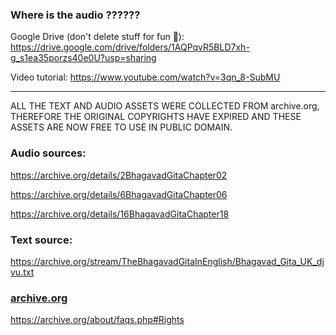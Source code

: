 ### Where is the audio ??????
Google Drive (don't delete stuff for fun 👿): https://drive.google.com/drive/folders/1AQPqvR5BLD7xh-g_s1ea35porzs40e0U?usp=sharing

Video tutorial: https://www.youtube.com/watch?v=3qn_8-SubMU

<hr>

ALL THE TEXT AND AUDIO ASSETS WERE COLLECTED FROM archive.org, THEREFORE THE ORIGINAL COPYRIGHTS HAVE EXPIRED AND THESE ASSETS ARE NOW FREE TO USE IN PUBLIC DOMAIN.

### Audio sources:

https://archive.org/details/2BhagavadGitaChapter02

https://archive.org/details/6BhagavadGitaChapter06

https://archive.org/details/16BhagavadGitaChapter18


### Text source:

https://archive.org/stream/TheBhagavadGitaInEnglish/Bhagavad_Gita_UK_djvu.txt

### [archive.org](https://archive.org/about/faqs.php#Rights)

https://archive.org/about/faqs.php#Rights
